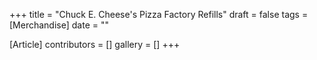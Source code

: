 +++
title = "Chuck E. Cheese's Pizza Factory Refills"
draft = false
tags = [Merchandise]
date = ""

[Article]
contributors = []
gallery = []
+++